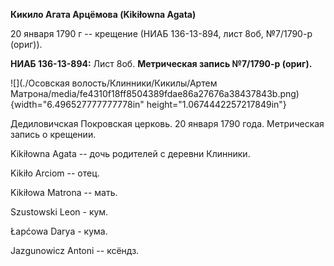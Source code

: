 **Кикило Агата Арцёмова (Kikiłowna Agata)**

20 января 1790 г -- крещение (НИАБ 136-13-894, лист 8об, №7/1790-р
(ориг)).

**НИАБ 136-13-894:** Лист 8об. **Метрическая запись №7/1790-р (ориг).**

![](./Осовская волость/Клинники/Кикилы/Артем Матрона/media/fe4310f18ff8504389fdae86a27676a38437843b.png){width="6.496527777777778in"
height="1.0674442257217849in"}

Дедиловичская Покровская церковь. 20 января 1790 года. Метрическая
запись о крещении.

Kikiłowna Agata -- дочь родителей с деревни Клинники.

Kikiło Arciom -- отец.

Kikiłowa Matrona -- мать.

Szustowski Leon - кум.

Łapćowa Darya - кума.

Jazgunowicz Antoni -- ксёндз.
